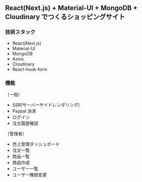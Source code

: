 ## React(Next.js) + Material-UI + MongoDB + Cloudinary でつくるショッピングサイト

### 技術スタック

- React(Next.js)
- Material-UI
- MongoDB
- Axios
- Cloudinary
- React-hook-form

### 機能

（一般）

- SSR(サーバーサイドレンダリング)
- Paypal 決済
- ログイン
- 注文履歴確認

（管理者）

- 売上管理ダッシュボード
- 注文一覧
- 商品一覧
- 商品作成
- ユーザー一覧
- ユーザー権限変更
